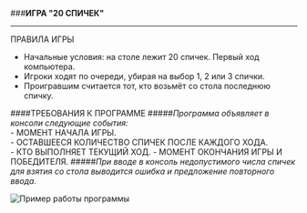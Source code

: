 ###**ИГРА \"20 СПИЧЕК\"**  
__________________________  
ПРАВИЛА ИГРЫ  
- Начальные условия: на столе лежит 20 спичек. Первый ход компьютера.   
- Игроки ходят по очереди, убирая на выбор 1, 2 или 3 спички.  
- Проигравшим считается тот, кто возьмёт со стола последнюю спичку.  
   
####ТРЕБОВАНИЯ К ПРОГРАММЕ
   #####*Программа объявляет в консоли следующие события:*  
       - МОМЕНТ НАЧАЛА ИГРЫ.  
       - ОСТАВШЕЕСЯ КОЛИЧЕСТВО СПИЧЕК ПОСЛЕ КАЖДОГО ХОДА.  
	   - КТО ВЫПОЛНЯЕТ ТЕКУЩИЙ ХОД.
       - МОМЕНТ ОКОНЧАНИЯ ИГРЫ И ПОБЕДИТЕЛЯ.
   #####*При вводе в консоль недопустимого числа спичек для взятия со стола выводится ошибка и предложение повторного ввода.*

![Пример работы программы](https://java-online-course.github.io/course/materials/20_matches/img/out-example.png)
